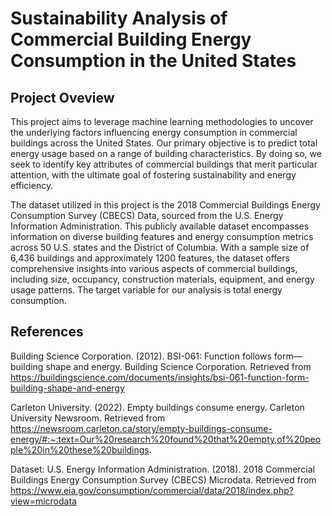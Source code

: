 # Sustainability Analysis of Commercial Building Energy Consumption in the United States

## Project Oveview 
This project aims to leverage machine learning methodologies to uncover the underlying factors influencing energy consumption in commercial buildings across the United States. Our primary objective is to predict total energy usage based on a range of building characteristics. By doing so, we seek to identify key attributes of commercial buildings that merit particular attention, with the ultimate goal of fostering sustainability and energy efficiency.

The dataset utilized in this project is the 2018 Commercial Buildings Energy Consumption Survey (CBECS) Data, sourced from the U.S. Energy Information Administration. This publicly available dataset encompasses information on diverse building features and energy consumption metrics across 50 U.S. states and the District of Columbia. With a sample size of 6,436 buildings and approximately 1200 features, the dataset offers comprehensive insights into various aspects of commercial buildings, including size, occupancy, construction materials, equipment, and energy usage patterns. The target variable for our analysis is total energy consumption.

## References

Building Science Corporation. (2012). BSI-061: Function follows form—building shape and energy. Building Science Corporation. Retrieved from https://buildingscience.com/documents/insights/bsi-061-function-form-building-shape-and-energy

Carleton University. (2022). Empty buildings consume energy. Carleton University Newsroom. Retrieved from https://newsroom.carleton.ca/story/empty-buildings-consume-energy/#:~:text=Our%20research%20found%20that%20empty,of%20people%20in%20these%20buildings.

Dataset: U.S. Energy Information Administration. (2018). 2018 Commercial Buildings Energy Consumption Survey (CBECS) Microdata. Retrieved from https://www.eia.gov/consumption/commercial/data/2018/index.php?view=microdata
